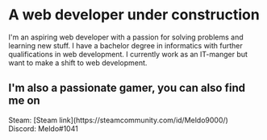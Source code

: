 <h1>A web developer under construction</h1>
I'm an aspiring web developer with a passion for solving problems and learning new stuff. I have a bachelor degree in informatics with further qualifications in web development. I currently work as an IT-manger but want to make a shift to web development. 



<h2>I'm also a passionate gamer, you can also find me on </h2>
Steam: [Steam link](https://steamcommunity.com/id/Meldo9000/)

<br>
Discord: Meldo#1041

